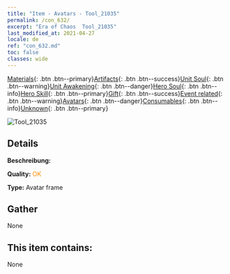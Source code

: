 ```yaml
---
title: "Item - Avatars - Tool_21035"
permalink: /con_632/
excerpt: "Era of Chaos  Tool_21035"
last_modified_at: 2021-04-27
locale: de
ref: "con_632.md"
toc: false
classes: wide
---
```

 [Materials](/ItemsDE/){: .btn .btn--primary}[Artifacts](/ItemsDE/Artifacts/){: .btn .btn--success}[Unit Soul](/ItemsDE/UnitSoul/){: .btn .btn--warning}[Unit Awakening](/ItemsDE/UnitAwakening/){: .btn .btn--danger}[Hero Soul](/ItemsDE/HeroSoul/){: .btn .btn--info}[Hero Skill](/ItemsDE/HeroSkill/){: .btn .btn--primary}[Gift](/ItemsDE/Gift/){: .btn .btn--success}[Event related](/ItemsDE/Events/){: .btn .btn--warning}[Avatars](/ItemsDE/Avatars/){: .btn .btn--danger}[Consumables](/ItemsDE/Consumables/){: .btn .btn--info}[Unknown](/ItemsDE/Unknown/){: .btn .btn--primary}

 ![Tool_21035](/images/t/i_907003.png)

## Details
 **Beschreibung:** 

 **Quality:** <span style="color: #FF8C00">OK</span>

 **Type:** Avatar frame

## Gather

  None

## This item contains:

  None

